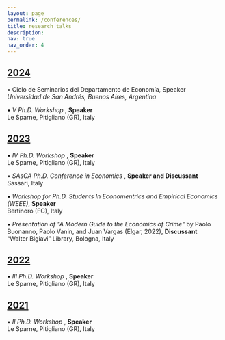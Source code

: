 ```yaml
---
layout: page
permalink: /conferences/
title: research talks
description:
nav: true
nav_order: 4
---
```


<div class="projects">
  <a id="2024" href="javascript:void(0);" onclick="toggleVisibility('2024-content')">
    <h2 class="category"> 2024 </h2>
  </a>
</div>

<!-- 2024 -->
<div id="current-courses-content" style="display: block;">
  
<p style="margin-bottom: 0;"> <span style="color: var(--global-theme-color);">•</span> Ciclo de Seminarios del Departamento de Economía, <span style="color: var(--global-theme-color);">Speaker</span> <br> <i>Universidad de San Andrés, Buenos Aires, Argentina</i> </p>

<p style="margin-bottom: 0;"> <span style="color: var(--global-theme-color);">•</span> <i> &#8548; Ph.D. Workshop </i>, <b>Speaker</b> <br> Le Sparne, Pitigliano (GR), Italy </p>

<div class="projects">
  <a id="2023" href="javascript:void(0);" onclick="toggleVisibility('2023-content')">
    <h2 class="category"> 2023 </h2>
  </a>
</div>

<!-- 2023 -->
<div id="2023-content" style="display: block;">

<p style="margin-bottom: 0;"> <span style="color: var(--global-theme-color);">•</span> <i> &#8547; Ph.D. Workshop </i>, <b>Speaker</b> <br> Le Sparne, Pitigliano (GR), Italy </p>

<p style="margin-bottom: 0;"> <span style="color: var(--global-theme-color);">•</span> <i> SAsCA Ph.D. Conference in Economics </i>, <b>Speaker and Discussant</b> <br> Sassari, Italy </p>

<p style="margin-bottom: 0;"> <span style="color: var(--global-theme-color);">•</span> <i> Workshop for Ph.D. Students In Economentrics and Empirical Economics (WEEE)</i>, <b>Speaker</b> <br> Bertinoro (FC), Italy </p>

<p style="margin-bottom: 0;"> <span style="color: var(--global-theme-color);">•</span> <i> Presentation of "A Modern Guide to the Economics of Crime"</i> by Paolo Buonanno, Paolo Vanin, and Juan Vargas (Elgar, 2022), <b>Discussant</b> <br> “Walter Bigiavi” Library, Bologna, Italy </p>

<div class="projects">
  <a id="2022" href="javascript:void(0);" onclick="toggleVisibility('2022-content')">
    <h2 class="category"> 2022 </h2>
  </a>
</div>

<!-- 2022 -->
<div id="2022-content" style="display: block;">

<p style="margin-bottom: 0;"> <span style="color: var(--global-theme-color);">•</span> <i> &#8546; Ph.D. Workshop </i>, <b>Speaker</b> <br> Le Sparne, Pitigliano (GR), Italy </p>

<div class="projects">
  <a id="2021" href="javascript:void(0);" onclick="toggleVisibility('2021-content')">
    <h2 class="category"> 2021 </h2>
  </a>
</div>

<!-- 2021 -->
<div id="2021-content" style="display: block;">

<p style="margin-bottom: 0;"> <span style="color: var(--global-theme-color);">•</span> <i> &#8545; Ph.D. Workshop </i>, <b>Speaker</b> <br> Le Sparne, Pitigliano (GR), Italy </p>

<!-- Inline script -->
<script>
  function toggleVisibility(id) {
    var content = document.getElementById(id);
    if (content.style.display === "none") {
      content.style.display = "block";
    } else {
      content.style.display = "none";
    }
  }
</script>
